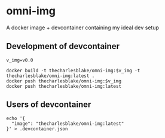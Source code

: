 # omni-img
A docker image + devcontainer containing my ideal dev setup

## Development of devcontainer

```
v_img=v0.0

docker build -t thecharlesblake/omni-img:$v_img -t thecharlesblake/omni-img:latest .
docker push thecharlesblake/omni-img:$v_img
docker push thecharlesblake/omni-img:latest
```

## Users of devcontainer

```
echo '{
  "image": "thecharlesblake/omni-img:latest"
}' > .devcontainer.json

```